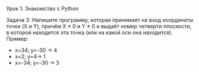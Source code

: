 Урок 1. Знакомство с Python

Задача 3: Напишите программу, которая принимает на вход координаты точки (X и Y), причём X ≠ 0 и Y ≠ 0 и выдаёт номер четверти плоскости, в которой находится эта точка (или на какой оси она находится).
Пример:
- x=34; y=-30 -> 4
- x=2; y=4-> 1
- x=-34; y=-30 -> 3